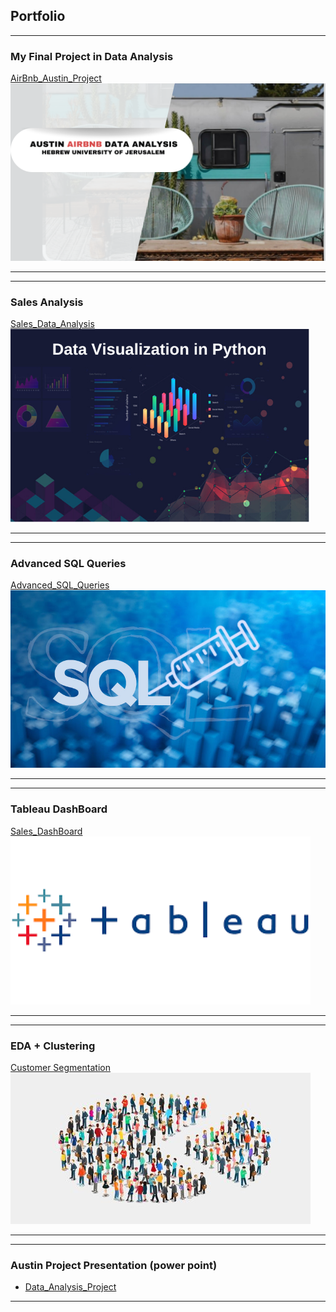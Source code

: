 ## Portfolio
____

### My Final Project in Data Analysis

[AirBnb_Austin_Project](https://tamer-george.github.io/final_Project_DataAnalysis/)
<img src="images/header.png?raw=true"/>

---
---

### Sales Analysis
[Sales_Data_Analysis](https://tamer-george.github.io/retailDataset/)
<img src="images/datavis.png?raw=true"/>

---
---

### Advanced SQL Queries  

[Advanced_SQL_Queries](https://tamer-george.github.io/Advanced_SQL_Queries/)
<img src="images/sql.png?raw=true"/>

---
---

### Tableau DashBoard 

[Sales_DashBoard](https://public.tableau.com/app/profile/tamer.samara/viz/SalesDashBoard_16915704901950/Dashboard1#1)
<img src="images/tableau.png?raw=true"/>

---
---

### EDA + Clustering

[Customer Segmentation](https://tamer-george.github.io/mallCustomers/)
<img src="images/dataset-cover.jpg?raw=true"/>

---

---
### Austin Project Presentation (power point)

- [Data_Analysis_Project](/pdf/final_Project_Presentation.pptx)

---

